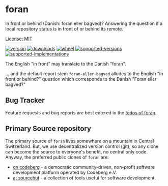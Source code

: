 # foran

In front or behind (Danish: foran eller bagved)? Answering the question if a local repository status is in front of or behind its remote.

[License: MIT](https://git.sr.ht/~sthagen/foran/tree/default/item/LICENSE)

[![version](https://img.shields.io/pypi/v/foran.svg?style=flat)](https://pypi.python.org/pypi/foran/)
[![downloads](https://pepy.tech/badge/foran/month)](https://pepy.tech/project/foran)
[![wheel](https://img.shields.io/pypi/wheel/foran.svg?style=flat)](https://pypi.python.org/pypi/foran/)
[![supported-versions](https://img.shields.io/pypi/pyversions/foran.svg?style=flat)](https://pypi.python.org/pypi/foran/)
[![supported-implementations](https://img.shields.io/pypi/implementation/foran.svg?style=flat)](https://pypi.python.org/pypi/foran/)

The English "in front" may translate to the Danish "foran".

... and the default report stem `foran-eller-bagved` alludes to the English "In front or behind?" question which corresponds to the Danish "Foran eller bagved?"

## Bug Tracker

Feature requests and bug reports are best entered in the [todos of foran](https://todo.sr.ht/~sthagen/foran).

## Primary Source repository

The primary source of `foran` lives somewhere on a mountain in Central Switzerland.
But, we use decentralized version control (git), so any clone can become the source to everyone's benefit, no central only code.
Anyway, the preferred public clones of `foran` are:

* [on codeberg](https://codeberg.org/sthagen/foran) - a democratic community-driven, non-profit software development platform operated by Codeberg e.V.
* [at sourcehut](https://git.sr.ht/~sthagen/foran) - a collection of tools useful for software development.
